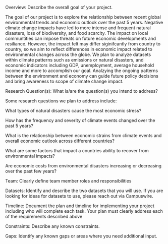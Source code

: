 Overview: Describe the overall goal of your project.

The goal of our project is to explore the relationship between recent global environmental trends and economic outlook over the past 5 years. Negative climate change impacts have led to more intense and frequent natural disasters, loss of biodiversity, and food scarcity. The impact on local communtities can impose threats on future economic developments and resiliance. However, the impact felt may differ siginifcantly from country to country, so we aim to reflect differences in economic impact related to environmental changes across the globe. We plan to analyze datasets within climate patterns such as emissions or natural disasters, and economic indicators including GDP, unemployment, average household income and more to accomplish our goal. Analzying the ongoing patterns between the environment and economy can guide future policy decisions and bring awareness to scope of climate change impact. 


Research Question(s): What is/are the question(s) you intend to address?

  Some research questions we plan to address include:

  What types of natural disasters cause the most economic stress?

  How has the frequency and severity of climate events changed over the past 5 years?

  What is the relationship between economic strains from climate events and overall economic outlook across different countries?

  What are some factors that impact a countries ability to recover from environmental impacts?

  Are economic costs from environmental disasters increasing or decreasing over the past few years?

Team: Clearly define team member roles and responsibilities


Datasets: Identify and describe the two datasets that you will use. If you are looking for ideas for datasets to use, please reach out via Campuswire.


Timeline: Document the plan and timeline for implementing your project including who will complete each task. Your plan must clearly address each of the requirements described above


Constraints: Describe any known constraints.


Gaps: Identify any known gaps or areas where you need additional input.




